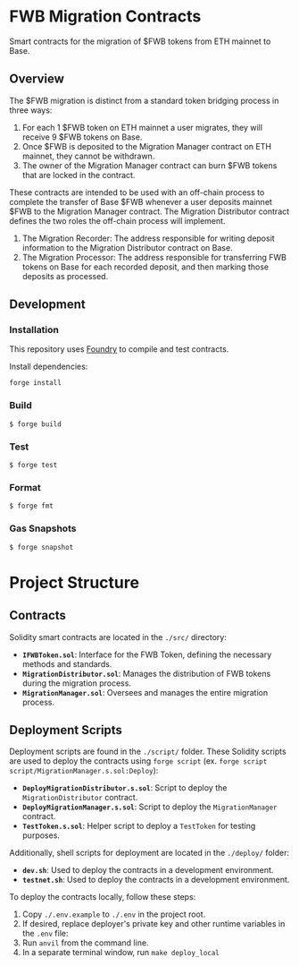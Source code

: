 # FWB Migration Contracts

Smart contracts for the migration of $FWB tokens from ETH mainnet to Base. 

## Overview

The $FWB migration is distinct from a standard token bridging process in three ways:

1. For each 1 $FWB token on ETH mainnet a user migrates, they will receive 9 $FWB tokens on Base.
2. Once $FWB is deposited to the Migration Manager contract on ETH mainnet, they cannot be withdrawn.
3. The owner of the Migration Manager contract can burn $FWB tokens that are locked in the contract.

These contracts are intended to be used with an off-chain process to complete the transfer of Base $FWB whenever a user deposits mainnet $FWB to the Migration Manager contract. The Migration Distributor contract defines the two roles the off-chain process will implement.

1. The Migration Recorder: The address responsible for writing deposit information to the Migration Distributor contract on Base.
2. The Migration Processor: The address responsible for transferring FWB tokens on Base for each recorded deposit, and then marking those deposits as processed.


## Development

### Installation

This repository uses [Foundry](https://github.com/foundry-rs/foundry) to compile and test contracts.

Install dependencies:

```
forge install
```

### Build

```shell
$ forge build
```

### Test

```shell
$ forge test
```

### Format

```shell
$ forge fmt
```

### Gas Snapshots

```shell
$ forge snapshot
```

# Project Structure

## Contracts

Solidity smart contracts are located in the `./src/` directory:

- **`IFWBToken.sol`**: Interface for the FWB Token, defining the necessary methods and standards.
- **`MigrationDistributor.sol`**: Manages the distribution of FWB tokens during the migration process.
- **`MigrationManager.sol`**: Oversees and manages the entire migration process.

## Deployment Scripts

Deployment scripts are found in the `./script/` folder. These Solidity scripts are used to deploy the contracts using `forge script` (ex. `forge script script/MigrationManager.s.sol:Deploy`):

- **`DeployMigrationDistributor.s.sol`**: Script to deploy the `MigrationDistributor` contract.
- **`DeployMigrationManager.s.sol`**: Script to deploy the `MigrationManager` contract.
- **`TestToken.s.sol`**: Helper script to deploy a `TestToken` for testing purposes.

Additionally, shell scripts for deployment are located in the `./deploy/` folder:

- **`dev.sh`**: Used to deploy the contracts in a development environment.
- **`testnet.sh`**: Used to deploy the contracts in a development environment.

To deploy the contracts locally, follow these steps:
1. Copy `./.env.example` to `./.env` in the project root.
2. If desired, replace deployer's private key and other runtime variables in the `.env` file:
3. Run `anvil` from the command line.
4. In a separate terminal window, run `make deploy_local`

